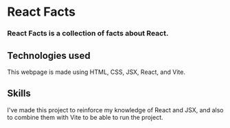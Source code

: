 # React Facts
### React Facts is a collection of facts about React.

## Technologies used
This webpage is made using HTML, CSS, JSX, React, and Vite.

## Skills
I've made this project to reinforce my knowledge of React and JSX,
and also to combine them with Vite to be able to run the project.